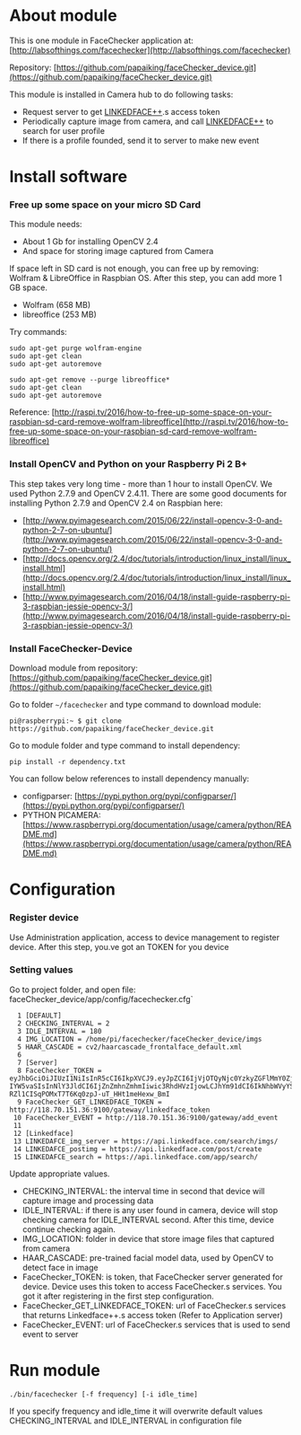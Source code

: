 # About module

This is one module in FaceChecker application at: [http://labsofthings.com/facechecker](http://labsofthings.com/facechecker)

Repository: [https://github.com/papaiking/faceChecker_device.git](https://github.com/papaiking/faceChecker_device.git)

This module is installed in Camera hub to do following tasks:

-   Request server to get [LINKEDFACE++](http://plusplus.linkedface.com/).s access token
-   Periodically capture image from camera, and call [LINKEDFACE++](http://plusplus.linkedface.com/) to search for user profile 
-   If there is a profile founded, send it to server to make new event

# Install software

### Free up some space on your micro SD Card
This module needs: 

-   About 1 Gb for installing OpenCV 2.4
-   And space for storing image captured from Camera

If space left in SD card is not enough, you can free up by removing: Wolfram & LibreOffice in Raspbian OS. After this step, you can add more 1 GB space.

-   Wolfram (658 MB)
-   libreoffice (253 MB)

Try commands:
```
sudo apt-get purge wolfram-engine
sudo apt-get clean
sudo apt-get autoremove

sudo apt-get remove --purge libreoffice*
sudo apt-get clean
sudo apt-get autoremove
```

Reference: [http://raspi.tv/2016/how-to-free-up-some-space-on-your-raspbian-sd-card-remove-wolfram-libreoffice](http://raspi.tv/2016/how-to-free-up-some-space-on-your-raspbian-sd-card-remove-wolfram-libreoffice)

### Install OpenCV and Python on your Raspberry Pi 2 B+

This step takes very long time - more than 1 hour to install OpenCV. We used Python 2.7.9 and OpenCV 2.4.11. There are some good documents for installing Python 2.7.9 and OpenCV 2.4 on Raspbian here:

-   [http://www.pyimagesearch.com/2015/06/22/install-opencv-3-0-and-python-2-7-on-ubuntu/](http://www.pyimagesearch.com/2015/06/22/install-opencv-3-0-and-python-2-7-on-ubuntu/)
-   [http://docs.opencv.org/2.4/doc/tutorials/introduction/linux_install/linux_install.html](http://docs.opencv.org/2.4/doc/tutorials/introduction/linux_install/linux_install.html)
-   [http://www.pyimagesearch.com/2016/04/18/install-guide-raspberry-pi-3-raspbian-jessie-opencv-3/](http://www.pyimagesearch.com/2016/04/18/install-guide-raspberry-pi-3-raspbian-jessie-opencv-3/)

### Install FaceChecker-Device

Download module from repository: [https://github.com/papaiking/faceChecker_device.git](https://github.com/papaiking/faceChecker_device.git)

Go to folder `~/facechecker`  and type command to download module:

`pi@raspberrypi:~ $ git clone https://github.com/papaiking/faceChecker_device.git`

Go to module folder and type command to install dependency:

`pip install -r dependency.txt`

You can follow below references to install dependency manually:

-   configparser: [https://pypi.python.org/pypi/configparser/](https://pypi.python.org/pypi/configparser/)
-   PYTHON PICAMERA: [https://www.raspberrypi.org/documentation/usage/camera/python/README.md](https://www.raspberrypi.org/documentation/usage/camera/python/README.md)


# Configuration 

### Register device
Use Administration application, access to device management to register device. After this step, you.ve got an TOKEN for you device

### Setting values

Go to project folder, and open file: faceChecker_device/app/config/facechecker.cfg`
``` 
  1 [DEFAULT]
  2 CHECKING_INTERVAL = 2
  3 IDLE_INTERVAL = 180
  4 IMG_LOCATION = /home/pi/facechecker/faceChecker_device/imgs
  5 HAAR_CASCADE = cv2/haarcascade_frontalface_default.xml
  6
  7 [Server]
  8 FaceChecker_TOKEN = eyJhbGciOiJIUzI1NiIsInR5cCI6IkpXVCJ9.eyJpZCI6IjVjOTQyNjc0YzkyZGFlMmY0ZjcwOTk0ZTBkNWQ1ZjU4IiwiYWRkcmVzcyI6Ik5vIDgsIFRyYW5nIFRoaSwgSG9hbiBLaWVtLCB    IYW5vaSIsInNlY3JldCI6IjZnZmhnZmhmIiwic3RhdHVzIjowLCJhYm91dCI6IkNhbWVyYSBmb3Igb2ZmaWNlIiwiY3JlYXRlZCI6IjIwMTctMDUtMThUMTU6MjI6MzAuMDAwWiIsImlhdCI6MTQ5NTI3MDcxNX0.41E    RZl1CISqPOMxT7T6Kq0zpJ-uT_HHt1meHexw_BmI
  9 FaceChecker_GET_LINKEDFACE_TOKEN = http://118.70.151.36:9100/gateway/linkedface_token
 10 FaceChecker_EVENT = http://118.70.151.36:9100/gateway/add_event
 11
 12 [Linkedface]
 13 LINKEDAFCE_img_server = https://api.linkedface.com/search/imgs/ 
 14 LINKEDAFCE_postimg = https://api.linkedface.com/post/create 
 15 LINKEDAFCE_search = https://api.linkedface.com/app/search/
```

Update appropriate values.

-   CHECKING_INTERVAL: the interval time in second that device will capture image and processing data
-   IDLE_INTERVAL: if there is any user found in camera, device will stop checking camera for IDLE_INTERVAL second. After this time, device continue checking again.
-   IMG_LOCATION: folder in device that store image files that captured from camera
-   HAAR_CASCADE: pre-trained facial model data, used by OpenCV to detect face in image
-   FaceChecker_TOKEN: is token, that FaceChecker server generated for device. Device uses this token to access FaceChecker.s services. You got it after registering in the first step configuration.
-   FaceChecker_GET_LINKEDFACE_TOKEN: url of FaceChecker.s services that returns Linkedface++.s access token (Refer to Application server)
-   FaceChecker_EVENT: url of FaceChecker.s services that is used to send event to server


# Run module

`./bin/facechecker [-f frequency] [-i idle_time]`

If you specify frequency and idle_time it will overwrite default values CHECKING_INTERVAL and IDLE_INTERVAL in configuration file

